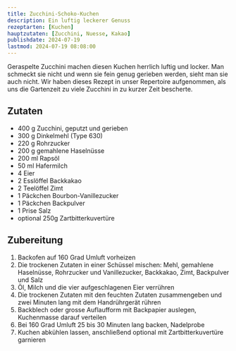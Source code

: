 ```yaml
---
title: Zucchini-Schoko-Kuchen
description: Ein luftig leckerer Genuss
rezeptarten: [Kuchen]
hauptzutaten: [Zucchini, Nuesse, Kakao]
publishdate: 2024-07-19
lastmod: 2024-07-19 08:08:00
---
```


Geraspelte Zucchini machen diesen Kuchen herrlich luftig und locker. Man schmeckt sie nicht und wenn sie fein genug gerieben werden, sieht man sie auch nicht. Wir haben dieses Rezept in unser Repertoire aufgenommen, als uns die Gartenzeit zu viele Zucchini in zu kurzer Zeit bescherte.

## Zutaten

- 400 g Zucchini, geputzt und gerieben
- 300 g Dinkelmehl (Type 630)
- 220 g Rohrzucker
- 200 g gemahlene Haselnüsse
- 200 ml Rapsöl
- 50 ml Hafermilch
- 4 Eier
- 2 Esslöffel Backkakao
- 2 Teelöffel Zimt
- 1 Päckchen Bourbon-Vanillezucker
- 1 Päckchen Backpulver
- 1 Prise Salz
- optional 250g Zartbitterkuvertüre


## Zubereitung

1. Backofen auf 160 Grad Umluft vorheizen
2. Die trockenen Zutaten in einer Schüssel mischen: Mehl, gemahlene Haselnüsse, Rohrzucker und Vanillezucker, Backkakao, Zimt, Backpulver und Salz
2. Öl, Milch und die vier aufgeschlagenen Eier verrühren
3. Die trockenen Zutaten mit den feuchten Zutaten zusammengeben und zwei Minuten lang mit dem Handrührgerät rühren
4. Backblech oder grosse Auflaufform mit Backpapier auslegen, Kuchenmasse darauf verteilen
5. Bei 160 Grad Umluft 25 bis 30 Minuten lang backen, Nadelprobe
7. Kuchen abkühlen lassen, anschließend optional mit Zartbitterkuvertüre garnieren


